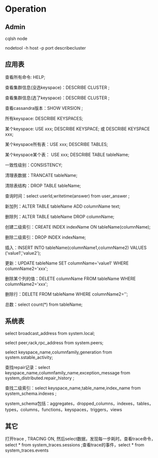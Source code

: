 # Operation


## Admin

cqlsh node

nodetool -h host -p port describecluster

## 应用表

查看所有命令: HELP;

查看集群信息(没选keyspace)：DESCRIBE CLUSTER ;

查看集群信息(选了keyspace)：DESCRIBE CLUSTER ;

查看cassandra版本：SHOW VERSION ;

所有keyspace: DESCRIBE KEYSPACES;

某个keyspace: USE xxx; DESCRIBE KEYSPACE; 或 DESCRIBE KEYSPACE xxx;

某个keyspace所有表：USE xxx; DESCRIBE TABLES;

某个keyspace某个表： USE xxx; DESCRIBE TABLE tableName;

一致性级别：CONSISTENCY;

清理表数据：TRANCATE tableName;

清除表结构：DROP TABLE tableName;

查询时间：select userId,writetime(answer) from user_answer ;

新加列：ALTER TABLE tableName ADD columnName text;

删除列：ALTER TABLE tableName DROP columnName;

创建二级索引：CREATE INDEX indexName ON tableName(columnName);

删除二级索引：DROP INDEX indexName;

插入：INSERT INTO tableName(columnName1,columnName2) VALUES ('value1','value2');

更新：UPDATE tableName SET columnName='value1' WHERE columnName2='xxx';

删除某个列的值：DELETE columnName FROM tableName WHERE columnName2='xxx';

删除行：DELETE FROM tableName WHERE columnName2='';

总数：select count(*) from tableName;

## 系统表

select broadcast_address from system.local;

select peer,rack,rpc_address from system.peers;

select keyspace_name,columnfamily,generation from system.sstable_activity;

查找repair记录：select keyspace_name,columnfamily_name,exception_message from system_distributed.repair_history ;

查找二级索引：select keyspace_name,table_name,index_name from system_schema.indexes ;

system_schema包括：aggregates，dropped_columns，indexes，tables，types，columns，functions，keyspaces，triggers，views

## 其它

打开trace , TRACING ON, 然后select数据，发现每一步耗时。查看trace命令，select * from system_traces.sessions ;查看trace的事件，select * from
system_traces.events 



